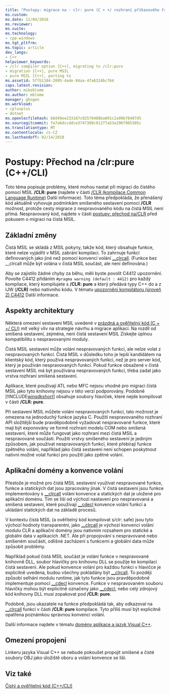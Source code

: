```yaml
---
title: "Postupy: migrace na - clr: pure (C + +/ rozhraní příkazového řádku) | Microsoft Docs"
ms.custom: 
ms.date: 11/04/2016
ms.reviewer: 
ms.suite: 
ms.technology:
- cpp-windows
ms.tgt_pltfrm: 
ms.topic: article
dev_langs:
- C++
helpviewer_keywords:
- /clr compiler option [C++], migrating to /clr:pure
- migration [C++], pure MSIL
- pure MSIL [C++], porting to
ms.assetid: 5ffb1184-2095-4ade-84aa-4fa6324bc764
caps.latest.revision: 
author: mikeblome
ms.author: mblome
manager: ghogen
ms.workload:
- cplusplus
- dotnet
ms.openlocfilehash: b8d49ee233167c02570408ba091c2a99b78487d5
ms.sourcegitcommit: fa7a6dccddce3747389c91277a53e296f905305c
ms.translationtype: MT
ms.contentlocale: cs-CZ
ms.lasthandoff: 02/14/2018
---
```

# <a name="how-to-migrate-to-clrpure-ccli"></a>Postupy: Přechod na /clr:pure (C++/CLI)
Toto téma popisuje problémy, které mohou nastat při migraci do čistého pomocí MSIL **/CLR: pure** (najdete v části [/CLR (kompilace Common Language Runtime)](../build/reference/clr-common-language-runtime-compilation.md) Další informace). Toto téma předpokládá, že přenášený kód aktuálně vyhovuje podmínkám smíšeného sestavení pomocí **/CLR** možnost, protože cesty migrace z nespravovaného kódu na čistá MSIL není přímá. Nespravovaný kód, najdete v části [postupy: přechod na/CLR](../dotnet/how-to-migrate-to-clr.md) před pokusem o migraci na čistá MSIL.  
  
## <a name="basic-changes"></a>Základní změny  
 Čistá MSIL se skládá z MSIL pokyny, takže kód, který obsahuje funkce, které nelze vyjádřit v MSIL zabrání kompilaci. To zahrnuje funkcí definovaných jako jiné než pomocí konvencí volání [__clrcall](../cpp/clrcall.md). (Funkce bez __clrcall může být volána v čistá MSIL součást, ale není definována.)  
  
 Aby se zajistilo žádné chyby za běhu, měli byste povolit C4412 upozornění. Povolte C4412 přidáním `#pragma warning (default : 4412)` pro každý kompilace, který kompilujete s **/CLR: pure** a který předává typy C++ do a z IJW (**/CLR)** nebo nativního kódu. V tématu [upozornění kompilátoru (úroveň 2) C4412](../error-messages/compiler-warnings/compiler-warning-level-2-c4412.md) Další informace.  
  
## <a name="architectural-considerations"></a>Aspekty architektury  
 Některá omezení sestavení MSIL uvedené v [prázdná a ověřitelný kód (C + +/ CLI)](../dotnet/pure-and-verifiable-code-cpp-cli.md) mít velký vliv na strategie návrhu a migrace aplikací. Na rozdíl od smíšená sestavení, zejména, není čistá sestavení MSIL Získejte úplnou kompatibilitu s nespravovanými moduly.  
  
 Čistá MSIL sestavení může volání nespravovaných funkcí, ale nelze volat z nespravovaných funkcí. Čistá MSIL v důsledku toho je lepší kandidátem na klientský kód, který používá nespravovaných funkcí, než je pro server kód, který je používán nespravovaných funkcí. Pokud funkce obsažené v čistá sestavení MSIL má být používána nespravovaných funkcí, třeba zadat jako vrstva rozhraní smíšená sestavení.  
  
 Aplikace, které používají ATL nebo MFC nejsou vhodné pro migraci čistá MSIL jako tyto knihovny nejsou v této verzi podporovány. Podobně [!INCLUDE[winsdkshort](../atl-mfc-shared/reference/includes/winsdkshort_md.md)] obsahuje soubory hlaviček, které nejde kompilovat v části **/CLR: pure**.  
  
 Při sestavení MSIL můžete volání nespravovaných funkcí, tato možnost je omezena na jednoduchý funkce jazyka C. Použití nespravovaného rozhraní API složitější bude pravděpodobně vyžadovat nespravované funkce, které mají být exponovány ve formě rozhraní modelu COM nebo smíšená sestavení, které může fungovat jako rozhraní mezi čistá MSIL a nespravované součásti. Použití vrstvy smíšeného sestavení je jediným způsobem, jak používat nespravovaných funkcí, které přebírají funkce zpětného volání, například jako čistá sestavení není schopen poskytnout nativní možné volat funkci pro použití jako zpětné volání.  
  
## <a name="application-domains-and-calling-conventions"></a>Aplikační domény a konvence volání  
 Přestože je možné pro čistá MSIL sestavení využívat nespravované funkce, funkce a statických dat jsou zpracovány jinak. V čistá sestavení jsou funkce implementovány s [__clrcall](../cpp/clrcall.md) volání konvence a statických dat je uložené pro aplikační doménu. Tím se liší od výchozí nastavení pro nespravovaná a smíšená sestavení, které používají [__cdecl](../cpp/cdecl.md) konvence volání funkcí a ukládání statických dat na základě procesů.  
  
 V kontextu čistá MSIL (a ověřitelný kód kompilovat s/clr: safe) jsou tyto výchozí hodnoty transparentní, jako [__clrcall](../cpp/clrcall.md) je výchozí konvenci volání modulu CLR a aplikační domény jsou nativním rozsahem pro statické a globální data v aplikacích .NET. Ale při propojování s nespravované nebo smíšeném součástí, odlišné zacházení s funkcemi a globální data může způsobit problémy.  
  
 Například pokud čistá MSIL součást je volání funkce v nespravované knihovně DLL, soubor hlavičky pro knihovnu DLL se použije ke kompilaci čistá sestavení. Ale pokud konvence volání pro každou funkci v hlavičce je explicitně uvedena, budou všechny pokládány být [__clrcall](../cpp/clrcall.md). To později způsobí selhání modulu runtime, jak tyto funkce jsou pravděpodobně implementuje pomocí [__cdecl](../cpp/cdecl.md) konvence. Funkce v nespravovaném souboru hlavičky mohou být explicitně označeny jako [__cdecl](../cpp/cdecl.md), nebo celý zdrojový kód knihovny DLL musí zopakovat pod **/CLR: pure**.  
  
 Podobně, jsou ukazatele na funkce předpokládá tak, aby odkazoval na [__clrcall](../cpp/clrcall.md) funkcí v části **/CLR: pure** kompilace. Tyto příliš musí být explicitně opatřena poznámkou správnou konvenci volání.  
  
 Další informace najdete v tématu [domény aplikace a jazyk Visual C++](../dotnet/application-domains-and-visual-cpp.md).  
  
## <a name="linking-limitations"></a>Omezení propojení  
 Linkeru jazyka Visual C++ se nebude pokoušet propojit smíšené a čisté soubory OBJ jako úložiště oboru a volání konvence se liší.  
  
## <a name="see-also"></a>Viz také  
 [Čistý a ověřitelný kód (C++/CLI)](../dotnet/pure-and-verifiable-code-cpp-cli.md)